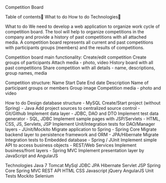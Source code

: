 Competition Board

Table of contents
What to do
How to do
Technologies

What to do
We need to develop a web application to organize work cycle of competition board. The tool will help to organize competitions in the company and provide a history of past competitions with all attached media. A competition board represents all current and past competitions with participants groups (members) and the results of competitions.

Competition board main functionality: 
Create/edit competition
Create groups of participants
Attach media - photo, video
History board with all past competitions
Share competition with all details - name, descriptions, group names, media

Competition structure:
Name
Start Date
End date 
Description
Name of participant groups or members
Group image
Competition media - photo and video

How to do
Design database structure - MySQL
Create/Start project (without Spring) - Java
Add project sources to centralized source control - Git/Github
Implement data layer - JDBC, DAO and DTO
Implement test data generator - SQL, JDBC
Implement sample pages with JSP/Servlets - HTML, CSS, JS, Servlets, JSP
Implement Unit/Integration tests for DAO/Manager layers - JUnit/Mockito
Migrate application to Spring - Spring Core
Migrate backend layer to persistence framework and ORM - JPA/Hibernate
Migrate Integration tests to Embedded database - Spring / JUnit
Implement simple API to access business objects - REST/Web Services
Implement business/front layers - Spring MVC
Implement presentation layer by JavaScript and AngularJS

Technologies
Java 7
Tomcat
MySql
JDBC
JPA
Hibernate
Servlet
JSP
Spring Core
Spring MVC
REST API
HTML
CSS
Javascript
 jQuery
AngularJS
Unit Tests
Mockito
Selenium
